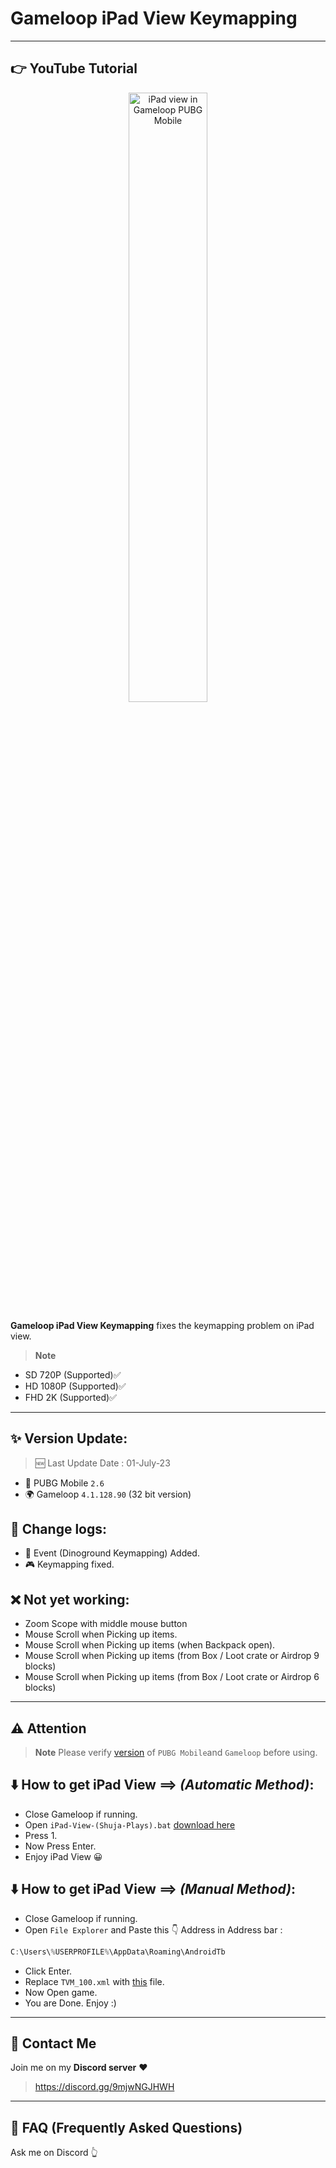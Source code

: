 # Gameloop iPad View Keymapping

---
## 👉 YouTube Tutorial
<a href="https://www.youtube.com/watch?v=2CHkmXX25Vk" title="iPad view in Pubg Mobile without any file">
  <p align="center">
    <img width="50%" src="https://i3.ytimg.com/vi/2CHkmXX25Vk/maxresdefault.jpg" alt="iPad view in Gameloop PUBG Mobile"/>
  </p>
</a>

**Gameloop iPad View Keymapping** fixes the keymapping problem on iPad view. 
> **Note**
- SD 720P (Supported)✅
- HD 1080P (Supported)✅
- FHD 2K (Supported)✅
---

## ✨ Version Update:
> 🆕 Last Update Date : 01-July-23
- 🔫 PUBG Mobile `2.6`
- 🌍 Gameloop `4.1.128.90` (32 bit version)

## 📜 Change logs:

- 🦖 Event (Dinoground Keymapping) Added.
- 🎮 Keymapping fixed.

## ❌ Not yet working:

- Zoom Scope with middle mouse button
- Mouse Scroll when Picking up items.
- Mouse Scroll when Picking up items (when Backpack open).
- Mouse Scroll when Picking up items (from Box / Loot crate or Airdrop 9 blocks)
- Mouse Scroll when Picking up items (from Box / Loot crate or Airdrop 6 blocks)
---

## ⚠️ Attention

> **Note**
> Please verify [version](https://github.com/cool-dev-code/Gameloop-iPad-view-Keymapping/blob/main/Readme.md#version-update) of `PUBG Mobile`and `Gameloop` before using.

## ⬇️ How to get iPad View ==> *(Automatic Method)*:

- Close Gameloop if running.
- Open `iPad-View-(Shuja-Plays).bat` [download here](https://github.com/cool-dev-code/Gameloop-Pro-Keymapping/releases)
- Press 1.
- Now Press Enter.
- Enjoy iPad View 😀

## ⬇️ How to get iPad View ==> *(Manual Method)*:

- Close Gameloop if running.
- Open `File Explorer` and Paste this 👇 Address in Address bar : 
```js
C:\Users\%USERPROFILE%\AppData\Roaming\AndroidTb
```
- Click Enter.
- Replace `TVM_100.xml` with [this](https://github.com/cool-dev-code/Gameloop-iPad-view-Keymapping/releases) file.
- Now Open game.
- You are Done. Enjoy :)

---
## 💬 Contact Me
Join me on my **Discord server** ❤️
> https://discord.gg/9mjwNGJHWH
---
## 🤔 FAQ (Frequently Asked Questions)
Ask me on Discord 👆
